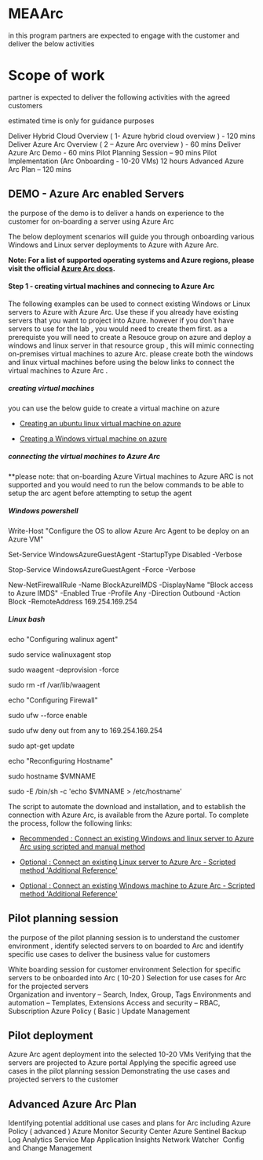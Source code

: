 # MEAArc

in this program partners are expected to engage with the customer and deliver the below activities 

# Scope of work 
partner is expected to deliver the following activities with the agreed customers  

estimated time is only for guidance purposes 

  Deliver Hybrid Cloud Overview ( 1- Azure hybrid cloud overview )  - 120 mins
  Deliver Azure Arc Overview ( 2 – Azure Arc overview  ) - 60 mins 
  Deliver Azure Arc Demo - 60 mins 
  Pilot Planning Session – 90 mins 
  Pilot Implementation (Arc Onboarding - 10-20 VMs) 12 hours 
  Advanced Azure Arc Plan – 120 mins 

## DEMO - Azure Arc enabled Servers

the purpose of the demo is to deliver a hands on experience to the customer for on-boarding a server using Azure Arc

The below deployment scenarios will guide you through onboarding various Windows and Linux server deployments to Azure with Azure Arc. 

**Note: For a list of supported operating systems and Azure regions, please visit the official [Azure Arc docs](https://docs.microsoft.com/en-us/azure/azure-arc/servers/overview).**


#### Step 1 - creating virtual machines and connecing to Azure Arc

The following examples can be used to connect existing Windows or Linux servers to Azure with Azure Arc. Use these if you already have existing servers that you want to project into Azure. however if you don't have servers to use for the lab , you would need to create them first. as a prerequiste you will need to create a Resouce group on azure and deploy a windows and linux server in that resource group , this will mimic connecting on-premises virtual machines to azure Arc. please create both the windows and linux virtual machines before using the below links to connect the virtual machines to Azure Arc . 

##### creating virtual machines 
you can use the below guide to create a virtual machine on azure 

* [Creating an ubuntu linux virtual machine on azure](https://docs.microsoft.com/bs-cyrl-ba/azure/virtual-machines/linux/quick-create-portal)

* [Creating a Windows virtual machine on azure](https://docs.microsoft.com/en-us/azure/virtual-machines/windows/quick-create-portal)

##### connecting the virtual machines to Azure Arc


**please note: that on-boarding Azure Virtual machines to Azure ARC is not supported and you would need to run the below commands to be able to setup the arc agent before attempting to setup the agent 

##### *Windows* powershell

Write-Host "Configure the OS to allow Azure Arc Agent to be deploy on an Azure VM"

Set-Service WindowsAzureGuestAgent -StartupType Disabled -Verbose

Stop-Service WindowsAzureGuestAgent -Force -Verbose

New-NetFirewallRule -Name BlockAzureIMDS -DisplayName "Block access to Azure IMDS" -Enabled True -Profile Any -Direction Outbound -Action Block -RemoteAddress 169.254.169.254 



##### *Linux* bash 

echo "Configuring walinux agent"

sudo service walinuxagent stop

sudo waagent -deprovision -force

sudo rm -rf /var/lib/waagent

echo "Configuring Firewall"

sudo ufw --force enable

sudo ufw deny out from any to 169.254.169.254

sudo apt-get update

echo "Reconfiguring Hostname"

sudo hostname $VMNAME

sudo -E /bin/sh -c 'echo $VMNAME > /etc/hostname'

The script to automate the download and installation, and to establish the connection with Azure Arc, is available from the Azure portal. To complete the process, follow the following links:

* [Recommended : Connect an existing Windows and linux server to Azure Arc using scripted and manual method](https://docs.microsoft.com/en-us/azure/azure-arc/servers/onboard-portal)

* [Optional : Connect an existing Linux server to Azure Arc - Scripted method 'Additional Reference'](azure_arc_servers_jumpstart/docs/onboard_server_linux.md)

* [Optional : Connect an existing Windows machine to Azure Arc - Scripted method 'Additional Reference'](azure_arc_servers_jumpstart/docs/onboard_server_win.md)


## Pilot planning session 

the purpose of the pilot planning session is to understand the customer environment , identify selected servers to on boarded to Arc and identify specific use cases to deliver the business value for customers 

  White boarding session for customer environment
  Selection for specific servers to be onboarded into Arc ( 10-20 )
  Selection for use cases for Arc for the projected servers  
    Organization and inventory – Search, Index, Group, Tags
    Environments and automation – Templates, Extensions
    Access and security –  RBAC, Subscription
    Azure Policy ( Basic )
    Update Management
    
## Pilot deployment 

Azure Arc agent deployment into the selected 10-20 VMs
Verifying that the servers are projected to Azure portal
Applying the specific agreed use cases in the pilot planning session
Demonstrating the use cases and projected servers to the customer 


## Advanced Azure Arc Plan


Identifying  potential additional use cases and plans for Arc including 
Azure Policy ( advanced )
Azure Monitor
Security Center
Azure Sentinel
Backup
Log Analytics
Service Map
Application Insights
Network Watcher 
Config and Change Management

